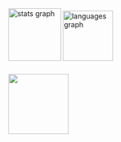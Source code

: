 
<div align="left">
  <img src="https://github-readme-stats.vercel.app/api?username=vinicciuus&hide_title=false&hide_rank=false&show_icons=true&include_all_commits=true&count_private=true&disable_animations=false&theme=dark&locale=en&hide_border=false&order=1" height="105" alt="stats graph"  />
  <img src="https://github-readme-stats.vercel.app/api/top-langs?username=vinicciuus&locale=en&hide_title=false&layout=compact&card_width=320&langs_count=5&theme=dark&hide_border=true&order=2" height="100" alt="languages graph"  />
</div>

###

<img align="left" height="120" src="https://i.pinimg.com/originals/18/aa/2e/18aa2e011f3ba1e58ff5400bd093102b.gif"  />

###

<div align="left">
</div>

###
